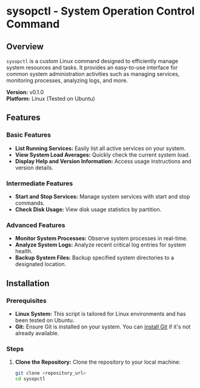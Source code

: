 # sysopctl - System Operation Control Command

## Overview

`sysopctl` is a custom Linux command designed to efficiently manage system resources and tasks. It provides an easy-to-use interface for common system administration activities such as managing services, monitoring processes, analyzing logs, and more.

**Version:** v0.1.0  
**Platform:** Linux (Tested on Ubuntu)

## Features

### Basic Features
- **List Running Services:** Easily list all active services on your system.
- **View System Load Averages:** Quickly check the current system load.
- **Display Help and Version Information:** Access usage instructions and version details.

### Intermediate Features
- **Start and Stop Services:** Manage system services with start and stop commands.
- **Check Disk Usage:** View disk usage statistics by partition.

### Advanced Features
- **Monitor System Processes:** Observe system processes in real-time.
- **Analyze System Logs:** Analyze recent critical log entries for system health.
- **Backup System Files:** Backup specified system directories to a designated location.

## Installation

### Prerequisites
- **Linux System:** This script is tailored for Linux environments and has been tested on Ubuntu.
- **Git:** Ensure Git is installed on your system. You can [install Git](https://git-scm.com/book/en/v2/Getting-Started-Installing-Git) if it's not already available.

### Steps

1. **Clone the Repository:**
   Clone the repository to your local machine:
   ```bash
   git clone <repository_url>
   cd sysopctl
